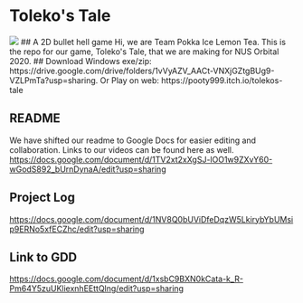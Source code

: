 # Toleko's Tale
<img src="TolekoPoster.png">
## A 2D bullet hell game 
Hi, we are Team Pokka Ice Lemon Tea. This is the repo for our game, Toleko's Tale, that we are making for NUS Orbital 2020.
## Download
Windows exe/zip: https://drive.google.com/drive/folders/1vVyAZV_AACt-VNXjGZtgBUg9-VZLPmTa?usp=sharing.
Or Play on web: https://pooty999.itch.io/tolekos-tale

## README
We have shifted our readme to Google Docs for easier editing and collaboration.
Links to our videos can be found here as well.
https://docs.google.com/document/d/1TV2xt2xXgSJ-lOO1w9ZXvY60-wGodS892_bUrnDynaA/edit?usp=sharing

## Project Log
https://docs.google.com/document/d/1NV8Q0bUViDfeDqzW5LkirybYbUMsip9ERNo5xfECZhc/edit?usp=sharing

## Link to GDD
https://docs.google.com/document/d/1xsbC9BXN0kCata-k_R-Pm64Y5zuUKliexnhEEttQlng/edit?usp=sharing

